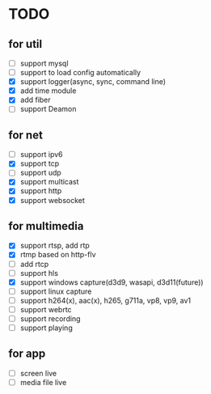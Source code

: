 # TODO
## for util
 - [ ] support mysql
 - [ ] support to load config automatically
 - [x] support logger(async, sync, command line)
 - [x] add time module
 - [x] add fiber
 - [ ] support Deamon

## for net
 - [ ] support ipv6
 - [x] support tcp
 - [ ] support udp
 - [x] support multicast
 - [x] support http
 - [x] support websocket

## for multimedia
 - [x] support rtsp, add rtp
 - [x] rtmp based on http-flv
 - [ ] add rtcp
 - [ ] support hls
 - [x] support windows capture(d3d9, wasapi, d3d11(future))
 - [ ] support linux capture
 - [ ] support h264(x), aac(x), h265, g711a, vp8, vp9, av1
 - [ ] support webrtc
 - [ ] support recording
 - [ ] support playing

## for app
 - [ ] screen live
 - [ ] media file live
